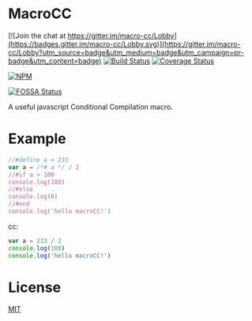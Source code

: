 # MacroCC

[![Join the chat at https://gitter.im/macro-cc/Lobby](https://badges.gitter.im/macro-cc/Lobby.svg)](https://gitter.im/macro-cc/Lobby?utm_source=badge&utm_medium=badge&utm_campaign=pr-badge&utm_content=badge)
[![Build Status](https://travis-ci.org/molingyu/macroCC.svg?branch=master)](https://travis-ci.org/molingyu/macroCC)
[![Coverage Status](https://coveralls.io/repos/github/molingyu/macroCC/badge.svg?branch=master)](https://coveralls.io/github/molingyu/macroCC?branch=master)

[![NPM](https://nodei.co/npm/macro-cc.png?downloads=true)](https://nodei.co/npm/macro-cc/)

[![FOSSA Status](https://app.fossa.io/api/projects/git%2Bhttps%3A%2F%2Fgithub.com%2Fmolingyu%2FmacroCC.svg?type=large)](https://app.fossa.io/projects/git%2Bhttps%3A%2F%2Fgithub.com%2Fmolingyu%2FmacroCC?ref=badge_large)


A useful javascript Conditional Compilation macro.

# Example

```javascript
//#define a = 233
var a = /*# a */ / 2
//#if a > 100
console.log(100)
//#else
console.log(0)
//#end
console.log('hello macroCC!')
```

cc:
```javascript
var a = 233 / 2
console.log(100)
console.log('hello macroCC!')
```

# License

[MIT](/LICENSE)